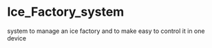 # Ice_Factory_system
system  to manage an ice factory and to make easy to control it in one device 
